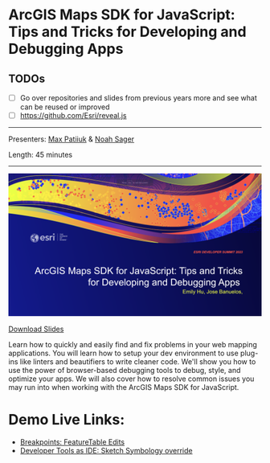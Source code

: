 # ArcGIS Maps SDK for JavaScript: Tips and Tricks for Developing and Debugging Apps

## TODOs

- [ ] Go over repositories and slides from previous years more and see what can
      be reused or improved
- [ ] https://github.com/Esri/reveal.js

---

Presenters: [Max Patiiuk](https://github.com/maxxxxxdlp) &
[Noah Sager](https://github.com/NoashX)

Length: 45 minutes

---

[![Debugging Tips and Tricks Title Slide](./header-slide.png)](https://github.com/banuelosj/DevSummit-presentation/blob/main/2024/debugging-tips-and-tricks/slides.pdf?raw=true)

[Download Slides](https://github.com/banuelosj/DevSummit-presentation/blob/main/2024/debugging-tips-and-tricks/slides.pdf?raw=true)

Learn how to quickly and easily find and fix problems in your web mapping
applications. You will learn how to setup your dev environment to use plug-ins
like linters and beautifiers to write cleaner code. We'll show you how to use
the power of browser-based debugging tools to debug, style, and optimize your
apps. We will also cover how to resolve common issues you may run into when
working with the ArcGIS Maps SDK for JavaScript.

# Demo Live Links:

- [Breakpoints: FeatureTable Edits](https://banuelosj.github.io/DevSummit-presentation/2023/debugging-tips-and-tricks/demos/feature-table-edits)
- [Developer Tools as IDE: Sketch Symbology override](https://banuelosj.github.io/DevSummit-presentation/2023/debugging-tips-and-tricks/demos/sketch-geometries-custom)
